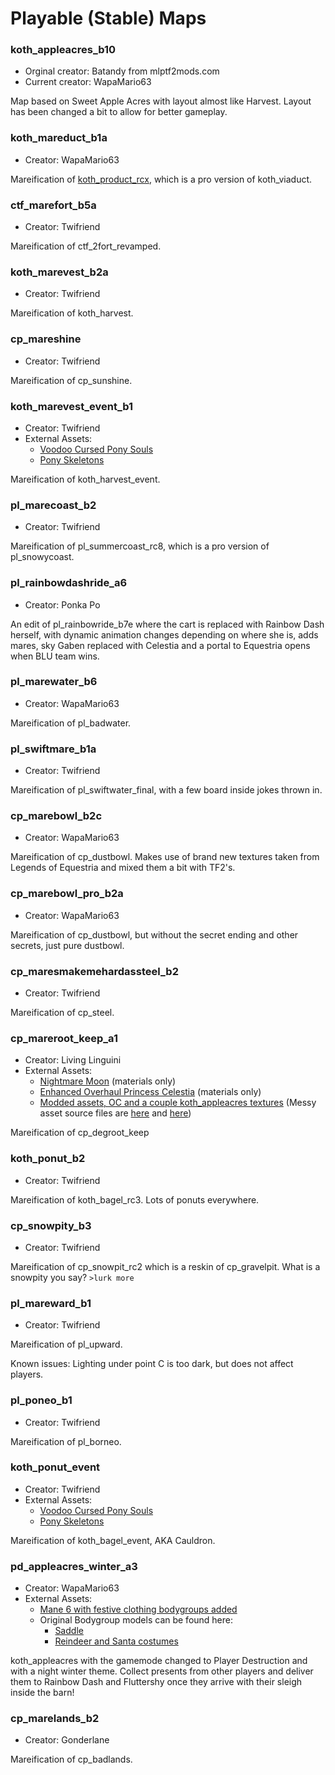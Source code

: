 # Playable (Stable) Maps

### koth_appleacres_b10
* Orginal creator: Batandy from mlptf2mods.com
* Current creator: WapaMario63

Map based on Sweet Apple Acres with layout almost like Harvest. Layout has been changed a bit to allow for better gameplay.

### koth_mareduct_b1a
* Creator: WapaMario63

Mareification of [koth_product_rcx](https://github.com/maxdup/koth_product), which is a pro version of koth_viaduct.

### ctf_marefort_b5a
* Creator: Twifriend

Mareification of ctf_2fort_revamped.

### koth_marevest_b2a
* Creator: Twifriend

Mareification of koth_harvest.

### cp_mareshine
* Creator: Twifriend

Mareification of cp_sunshine.

### koth_marevest_event_b1
* Creator: Twifriend
* External Assets:
  * [Voodoo Cursed Pony Souls](https://www.deviantart.com/mlpstevepvb/art/Voodoo-Cursed-Pony-Souls-815412523)
  * [Pony Skeletons](https://www.deviantart.com/beardeddoomguy/art/DL-Bone-v2-390915499)

Mareification of koth_harvest_event.

### pl_marecoast_b2
* Creator: Twifriend

Mareification of pl_summercoast_rc8, which is a pro version of pl_snowycoast.

### pl_rainbowdashride_a6
* Creator: Ponka Po

An edit of pl_rainbowride_b7e where the cart is replaced with Rainbow Dash herself, with dynamic animation changes depending on where she is, adds mares, sky Gaben replaced with Celestia and a portal to Equestria opens when BLU team wins.

### pl_marewater_b6
* Creator: WapaMario63

Mareification of pl_badwater.

### pl_swiftmare_b1a
* Creator: Twifriend

Mareification of pl_swiftwater_final, with a few board inside jokes thrown in.

### cp_marebowl_b2c
* Creator: WapaMario63

Mareification of cp_dustbowl. Makes use of brand new textures taken from Legends of Equestria and mixed them a bit with TF2's.

### cp_marebowl_pro_b2a
* Creator: WapaMario63

Mareification of cp_dustbowl, but without the secret ending and other secrets, just pure dustbowl.

### cp_maresmakemehardassteel_b2
* Creator: Twifriend

Mareification of cp_steel.

### cp_mareroot_keep_a1
* Creator: Living Linguini
* External Assets:
  * [Nightmare Moon](https://www.deviantart.com/beardeddoomguy/art/DL-Nightmare-Moon-491281528) (materials only)
  * [Enhanced Overhaul Princess Celestia](https://www.deviantart.com/beardeddoomguy/art/DL-Enhanced-Overhaul-Princess-Celestia-746196574) (materials only)
  * [Modded assets, OC and a couple koth_appleacres textures](https://github.com/StallionMilker/cp_marekeep/blob/a1_maintenance/custom.zip) (Messy asset source files are [here](https://github.com/StallionMilker/pony_npcs) and [here](https://github.com/StallionMilker/cp_marekeep/tree/main/raw))

Mareification of cp_degroot_keep

### koth_ponut_b2
* Creator: Twifriend

Mareification of koth_bagel_rc3. Lots of ponuts everywhere.

### cp_snowpity_b3
* Creator: Twifriend

Mareification of cp_snowpit_rc2 which is a reskin of cp_gravelpit. What is a snowpity you say? `>lurk more`

### pl_mareward_b1
* Creator: Twifriend

Mareification of pl_upward.

Known issues: Lighting under point C is too dark, but does not affect players.

### pl_poneo_b1
* Creator: Twifriend

Mareification of pl_borneo.

### koth_ponut_event
* Creator: Twifriend
* External Assets:
  * [Voodoo Cursed Pony Souls](https://www.deviantart.com/mlpstevepvb/art/Voodoo-Cursed-Pony-Souls-815412523)
  * [Pony Skeletons](https://www.deviantart.com/beardeddoomguy/art/DL-Bone-v2-390915499)

Mareification of koth_bagel_event, AKA Cauldron.

### pd_appleacres_winter_a3
* Creator: WapaMario63
* External Assets:
  * [Mane 6 with festive clothing bodygroups added](https://www.mediafire.com/file/jjomhvnohlm2r3a/)
  * Original Bodygroup models can be found here:
    * [Saddle](https://www.deviantart.com/lunarguardwhoof/art/Saddle-for-ponies-SFM-Gmod-483474577)
    * [Reindeer and Santa costumes](https://www.deviantart.com/whiteskypony/art/The-Christmas-Pack-SFM-GMOD-Props-DL-419343205)

koth_appleacres with the gamemode changed to Player Destruction and with a night winter theme. Collect presents from other players and deliver them to Rainbow Dash and Fluttershy once they arrive with their sleigh inside the barn!

### cp_marelands_b2
* Creator: Gonderlane

Mareification of cp_badlands.
